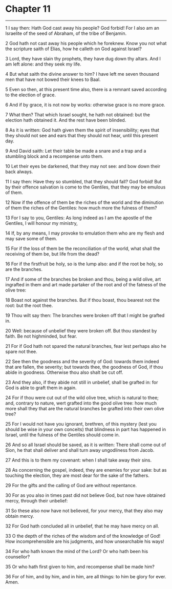 # Chapter 11

***

1 I say then: Hath God cast away his people? God forbid! For I also am an Israelite of the seed of Abraham, of the tribe of Benjamin.

2 God hath not cast away his people which he foreknew. Know you not what the scripture saith of Elias, how he calleth on God against Israel?

3 Lord, they have slain thy prophets, they have dug down thy altars. And I am left alone: and they seek my life.

4 But what saith the divine answer to him? I have left me seven thousand men that have not bowed their knees to Baal.

5 Even so then, at this present time also, there is a remnant saved according to the election of grace.

6 And if by grace, it is not now by works: otherwise grace is no more grace.

7 What then? That which Israel sought, he hath not obtained: but the election hath obtained it. And the rest have been blinded.

8 As it is written: God hath given them the spirit of insensibility; eyes that they should not see and ears that they should not hear, until this present day.

9 And David saith: Let their table be made a snare and a trap and a stumbling block and a recompense unto them.

10 Let their eyes be darkened, that they may not see: and bow down their back always.

11 I say then: Have they so stumbled, that they should fall? God forbid! But by their offence salvation is come to the Gentiles, that they may be emulous of them.

12 Now if the offence of them be the riches of the world and the diminution of them the riches of the Gentiles: how much more the fulness of them?

13 For I say to you, Gentiles: As long indeed as I am the apostle of the Gentiles, I will honour my ministry,

14 If, by any means, I may provoke to emulation them who are my flesh and may save some of them.

15 For if the loss of them be the reconciliation of the world, what shall the receiving of them be, but life from the dead?

16 For if the firstfruit be holy, so is the lump also: and if the root be holy, so are the branches.

17 And if some of the branches be broken and thou, being a wild olive, art ingrafted in them and art made partaker of the root and of the fatness of the olive tree:

18 Boast not against the branches. But if thou boast, thou bearest not the root: but the root thee.

19 Thou wilt say then: The branches were broken off that I might be grafted in.

20 Well: because of unbelief they were broken off. But thou standest by faith. Be not highminded, but fear.

21 For if God hath not spared the natural branches, fear lest perhaps also he spare not thee.

22 See then the goodness and the severity of God: towards them indeed that are fallen, the severity; but towards thee, the goodness of God, if thou abide in goodness. Otherwise thou also shalt be cut off.

23 And they also, if they abide not still in unbelief, shall be grafted in: for God is able to graft them in again.

24 For if thou were cut out of the wild olive tree, which is natural to thee; and, contrary to nature, wert grafted into the good olive tree: how much more shall they that are the natural branches be grafted into their own olive tree?

25 For I would not have you ignorant, brethren, of this mystery (lest you should be wise in your own conceits) that blindness in part has happened in Israel, until the fulness of the Gentiles should come in.

26 And so all Israel should be saved, as it is written: There shall come out of Sion, he that shall deliver and shall turn away ungodliness from Jacob.

27 And this is to them my covenant: when I shall take away their sins.

28 As concerning the gospel, indeed, they are enemies for your sake: but as touching the election, they are most dear for the sake of the fathers.

29 For the gifts and the calling of God are without repentance.

30 For as you also in times past did not believe God, but now have obtained mercy, through their unbelief:

31 So these also now have not believed, for your mercy, that they also may obtain mercy.

32 For God hath concluded all in unbelief, that he may have mercy on all.

33 O the depth of the riches of the wisdom and of the knowledge of God! How incomprehensible are his judgments, and how unsearchable his ways!

34 For who hath known the mind of the Lord? Or who hath been his counsellor?

35 Or who hath first given to him, and recompense shall be made him?

36 For of him, and by him, and in him, are all things: to him be glory for ever. Amen.


